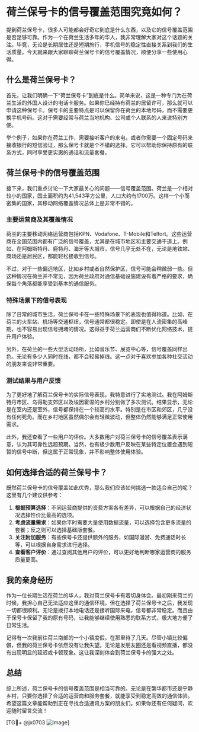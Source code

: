 # 荷兰保号卡的信号覆盖范围究竟如何？

提到荷兰保号卡，很多人可能都会好奇它到底是什么东西，以及它的信号覆盖范围是否足够可靠。作为一个在荷兰生活多年的华人，我非常理解大家对这个话题的关注。毕竟，无论是长期居住还是短期旅行，手机信号的稳定性直接关系到我们的生活质量。今天就来跟大家聊聊荷兰保号卡的信号覆盖情况，顺便分享一些使用心得。

## 什么是荷兰保号卡？

首先，让我们明确一下“荷兰保号卡”到底是什么。简单来说，这是一种专门为在荷兰生活的外国人设计的电话卡服务。如果你已经持有荷兰的居留许可，那么就可以申请这种保号卡。保号卡的主要特点是可以保留你在荷兰的本地号码，而不需要更换手机号码。这对于需要经常与荷兰当地机构、公司或个人联系的人来说特别方便。

举个例子，如果你在荷兰工作，需要接听客户的来电，或者你需要一个固定号码来接收银行的短信验证，那么保号卡就是个不错的选择。它可以帮助你保持原有的联系方式，同时享受更实惠的通话和流量套餐。

## 荷兰保号卡的信号覆盖范围

接下来，我们重点讨论一下大家最关心的问题——信号覆盖范围。荷兰是一个相对较小的国家，国土面积约为41,543平方公里，人口大约有1700万。这样一个小而密集的国家，其移动网络覆盖情况总体上是非常不错的。

### 主要运营商及其覆盖情况

荷兰的主要移动网络运营商包括KPN、Vodafone、T-Mobile和Telfort。这些运营商在全国范围内都有广泛的信号覆盖，尤其是在城市地区和主要交通干道上。例如，在阿姆斯特丹、鹿特丹、海牙等大城市，信号几乎无处不在，无论是地铁站、商场还是居民区，都能轻松接收到信号。

不过，对于一些偏远地区，比如乡村或者自然保护区，信号可能会稍微弱一些。但这种情况在荷兰并不常见，因为荷兰政府对通信基础设施建设有着严格的要求，确保每个角落都能享受到基本的通信服务。

### 特殊场景下的信号表现

除了日常的城市生活，荷兰保号卡在一些特殊场景下的表现也值得称道。比如，在荷兰的火车站、机场等交通枢纽，信号通常都很稳定。即使是在人流密集的高峰期，也不容易出现信号拥堵的情况。这得益于荷兰运营商们不断优化网络技术，提升用户体验。

另外，在荷兰的一些大型活动场所，比如音乐节、展览中心等，信号覆盖同样出色。无论有多少人同时在线，都不会轻易掉线。这一点对于喜欢参加各种社交活动的朋友来说非常重要。

### 测试结果与用户反馈

为了更好地了解荷兰保号卡的实际信号表现，我特意进行了实地测试。我在阿姆斯特丹市区、乌得勒支郊区以及埃因霍温的乡村分别做了多次测试。结果显示，无论是在室内还是室外，信号都保持在一个较高的水平。特别是在市区和郊区，几乎没有任何死角。而在乡村地区虽然偶尔会有轻微波动，但整体仍然能够满足正常使用需求。

此外，我还查看了一些用户的评价。大多数用户对荷兰保号卡的信号覆盖表示满意，认为其可靠性远超预期。当然，也有极少数用户反映在某些特定位置会遇到短暂的信号中断，但这属于正常现象，并不影响整体使用体验。

## 如何选择合适的荷兰保号卡？

既然荷兰保号卡的信号覆盖如此优秀，那么我们应该如何挑选一款适合自己的呢？这里有几个建议供参考：

1. **根据预算选择**：不同运营商提供的资费方案各有差异，可以根据自己的经济状况选择性价比最高的选项。
2. **考虑流量需求**：如果你平时需要大量使用数据流量，可以选择包含更多流量的套餐；反之则可以选择基础版套餐。
3. **关注附加服务**：有些保号卡还提供额外的服务，如国际漫游、免费通话时长等，可以根据自身需求进行选择。
4. **查看客户评价**：通过查阅其他用户的评价，可以更好地判断哪家运营商的服务质量更高。

## 我的亲身经历

作为一位长期生活在荷兰的华人，我对荷兰保号卡有着切身体会。最初刚来荷兰的时候，我担心自己无法适应这里的通信环境。但在选择了荷兰保号卡之后，我发现一切都很顺利。无论是拨打本地电话还是接听国际来电，信号都非常稳定。而且由于保号卡保留了我的原有号码，让我能够继续使用熟悉的联系方式，极大地方便了日常生活。

记得有一次我前往荷兰南部的一个小镇度假，在那里待了几天。尽管小镇比较偏僻，但我的荷兰保号卡依然没有让我失望。无论是发朋友圈还是看视频直播，都没有出现明显的延迟或卡顿现象。这让我深刻体会到荷兰保号卡的强大之处。

## 总结

综上所述，荷兰保号卡的信号覆盖范围是相当可靠的。无论是在繁华都市还是宁静乡村，只要你选择了合适的运营商和服务套餐，就能享受到稳定高效的通信体验。希望这篇文章能帮助到正在寻找合适通讯方案的朋友们。如果你还有任何疑问，欢迎随时留言交流！

[TG💪+ @jx0703 ![Image](https://github.com/user-attachments/assets/dbca1d08-cadb-493c-b0ec-ad6f7a83f270)]